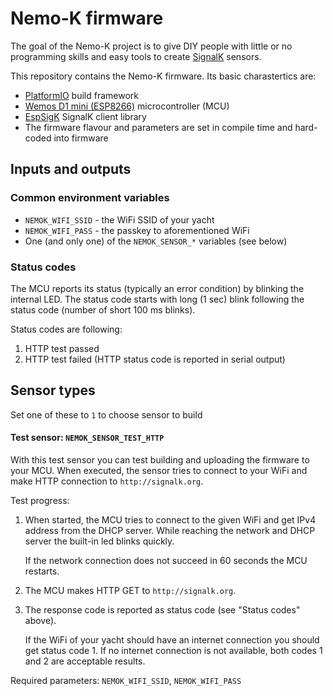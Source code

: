 # Nemo-K firmware

The goal of the Nemo-K project is to give DIY people with little or no
programming skills and easy tools to create [SignalK](http://signalk.org/)
sensors.

This repository contains the Nemo-K firmware. Its basic charastertics are:
 * [PlatformIO](https://platformio.org/) build framework
 * [Wemos D1 mini (ESP8266)](https://www.wemos.cc/en/latest/d1/d1_mini.html) microcontroller (MCU)
 * [EspSigK](https://github.com/mplattu/EspSigK) SignalK client library
 * The firmware flavour and parameters are set in compile time and hard-coded into firmware

## Inputs and outputs

### Common environment variables

* `NEMOK_WIFI_SSID` - the WiFi SSID of your yacht
* `NEMOK_WIFI_PASS` - the passkey to aforementioned WiFi
* One (and only one) of the `NEMOK_SENSOR_*` variables (see below)

### Status codes

The MCU reports its status (typically an error condition) by blinking
the internal LED. The status code starts with long (1 sec) blink following
the status code (number of short 100 ms blinks).

Status codes are following:
 1. HTTP test passed
 2. HTTP test failed (HTTP status code is reported in serial output)

## Sensor types

Set one of these to `1` to choose sensor to build

#### Test sensor: `NEMOK_SENSOR_TEST_HTTP`

With this test sensor you can test building and uploading the firmware
to your MCU. When executed, the sensor tries to connect to your WiFi and 
make HTTP connection to `http://signalk.org`.

Test progress:
 1. When started, the MCU tries to connect to the given WiFi and
    get IPv4 address from the DHCP server. While reaching the network
    and DHCP server the built-in led blinks quickly.

    If the network connection does not succeed in 60 seconds the
    MCU restarts.
 2. The MCU makes HTTP GET to `http://signalk.org`.
 3. The response code is reported as status code (see "Status codes"
    above).
    
    If the WiFi of your yacht should have an internet connection
    you should get status code 1. If no internet connection is not
    available, both codes 1 and 2 are acceptable results.

Required parameters: `NEMOK_WIFI_SSID`, `NEMOK_WIFI_PASS`
